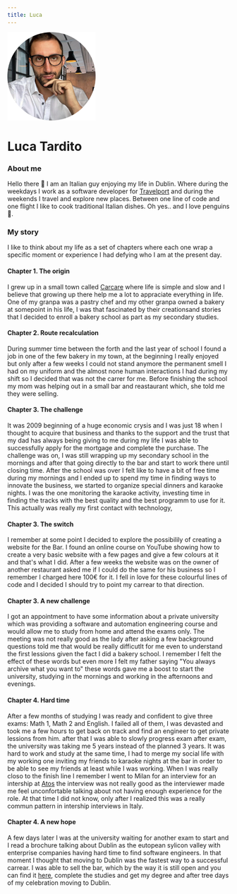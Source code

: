 ```yaml
---
title: Luca
---
```


<img src="/img/me.png" alt="me" width="200"/>

# Luca Tardito

### About me
Hello there 👋
I am an Italian guy enjoying my life in Dublin. Where during the weekdays I work as a software developer for [Travelport](https://www.travelport.com/) and during the weekends I travel and explore new places. Between one line of code and one flight I like to cook traditional Italian dishes. Oh yes.. and I love penguins 🐧.

### My story
I like to think about my life as a set of chapters where each one wrap a specific moment or experience I had defying who I am at the present day.

#### Chapter 1. The origin
I grew up in a small town called [Carcare](https://goo.gl/maps/FjzhLesAgsbWASZ36) where life is simple and slow and I believe that growing up there help me a lot to appraciate everything in life.
One of my granpa was a pastry chef and my other granpa owned a bakery at somepoint in his life, I was that fascinated by their creationsand stories that I decided to enroll a bakery school as part as my secondary studies. 

#### Chapter 2. Route recalculation
During summer time between the forth and the last year of school I found a job in one of the few bakery in my town, at the beginning I really enjoyed but only after a few weeks I could not stand anymore the permanent smell I had on my uniform and the almost none human interactions I had during my shift so I decided that was not the carrer for me. Before finishing the school my mom was helping out in a small bar and reastaurant which, she told me they were selling. 

#### Chapter 3. The challenge
It was 2009 beginning of a huge economic crysis and I was just 18 when I thought to acquire that business and thanks to the support and the trust that my dad has always being giving to me during my life I was able to successfully apply for the mortgage and complete the purchase.
The challenge was on, I was still wrapping up my secondary school in the mornings and after that going directly to the bar and start to work there until closing time. After the school was over I felt like to have a bit of free time during my mornings and I ended up to spend my time in finding ways to innovate the business, we started to organize special dinners and karaoke nights. I was the one monitoring the karaoke activity, investing time in finding the tracks with the best quality and the best programm to use for it. This actually was really my first contact with technology, 

#### Chapter 3. The switch
I remember at some point I decided to explore the possibilily of creating a website for the Bar. I found an online course on YouTube showing how to create a very basic website with a few pages and give a few colours at it and that's what I did. After a few weeks the website was on the owner of another restaurant asked me if I could do the same for his business so I remember I charged here 100€ for it. I fell in love for these colourful lines of code and I decided I should try to point my carrear to that direction. 

#### Chapter 3. A new challenge
I got an appointment to have some information about a private university which was providing a software and automation engineering course and would allow me to study from home and attend the exams only. The meeting was not really good as the lady after asking a few background questions told me that would be really difficutlt for me even to understand the first lessions given the fact I did a bakery school. I remember I felt the effect of these words but even more I felt my father saying "You always archive what you want to" these words gave me a boost to start the university, studying in the mornings and working in the afternoons and evenings. 

#### Chapter 4. Hard time
After a few months of studying I was ready and confident to give three exams: Math 1, Math 2 and English. I failed all of them, I was devasted and took me a few hours to get back on track and find an engineer to get private lessions from him. after that I was able to slowly progress exam after exam, the university was taking me 5 years instead of the planned 3 years. It was hard to work and study at the same time, I had to merge my social life with my working one inviting my friends to karaoke nights at the bar in order to be able to see my friends at least while I was working.
When I was really closo to the finish line I remember I went to Milan for an interview for an intership at [Atos](https://atos.net/en/) the interview was not really good as the interviewer made me feel unconfortable talking about not having enough experience for the role. At that time I did not know, only after I realized this was a really commun pattern in intership interviews in Italy.

#### Chapter 4. A new hope
A few days later I was at the university waiting for another exam to start and I read a brochure talking about Dublin as the eutopean sylicon valley with enterprise companies having hard time to find software engineers. In that moment I thought that moving to Dublin was the fastest way to a successful carrear.
I was able to sell the bar, which by the way it is still open and you can find it [here](https://goo.gl/maps/5H49EppecEMUtHEC7), complete the studies and get my degree and after tree days of my celebration moving to Dublin.
